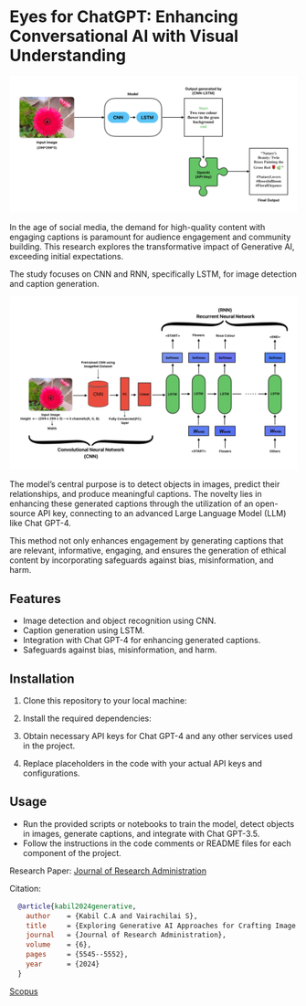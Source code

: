 # Eyes for ChatGPT: Enhancing Conversational AI with Visual Understanding

![WorkFlow](https://github.com/Kabilduke/Generative-AI-for-Image-Captioning/blob/main/Intro-Image_page-0001.jpg)

In the age of social media, the demand for high-quality content with engaging captions is paramount for audience engagement and community building. This research explores the transformative impact of Generative AI, exceeding initial expectations.

The study focuses on CNN and RNN, specifically LSTM, for image detection and caption generation.

![CNN & LSTM](https://github.com/Kabilduke/Generative-AI-for-Image-Captioning/blob/main/Image%20Caption%20Generator%20-%20Fig_page-0001.jpg)

The model’s central purpose is to detect objects in images, predict their relationships, and produce meaningful captions. The novelty lies in enhancing these generated captions through the utilization of an open-source API key, connecting to an advanced Large Language Model (LLM) like Chat GPT-4.

This method not only enhances engagement by generating captions that are relevant, informative, engaging, and ensures the generation of ethical content by incorporating safeguards against bias, misinformation, and harm.

## Features

- Image detection and object recognition using CNN.
- Caption generation using LSTM.
- Integration with Chat GPT-4 for enhancing generated captions.
- Safeguards against bias, misinformation, and harm.

## Installation

1. Clone this repository to your local machine:

2. Install the required dependencies:

3. Obtain necessary API keys for Chat GPT-4 and any other services used in the project.

4. Replace placeholders in the code with your actual API keys and configurations.

## Usage

- Run the provided scripts or notebooks to train the model, detect objects in images, generate captions, and integrate with Chat GPT-3.5.
- Follow the instructions in the code comments or README files for each component of the project.

Research Paper: 
[Journal of Research Administration](https://journlra.org/index.php/jra/article/view/1697) 


Citation: 
``` bibtex
  @article{kabil2024generative, 
    author    = {Kabil C.A and Vairachilai S}, 
    title     = {Exploring Generative AI Approaches for Crafting Image Captions: A Research Inquiry into Ethical, Engaging Content Generation}, 
    journal   = {Journal of Research Administration}, 
    volume    = {6}, 
    pages     = {5545--5552}, 
    year      = {2024} 
  }
```
[Scopus](https://www.scopus.com/sourceid/21100920051)
